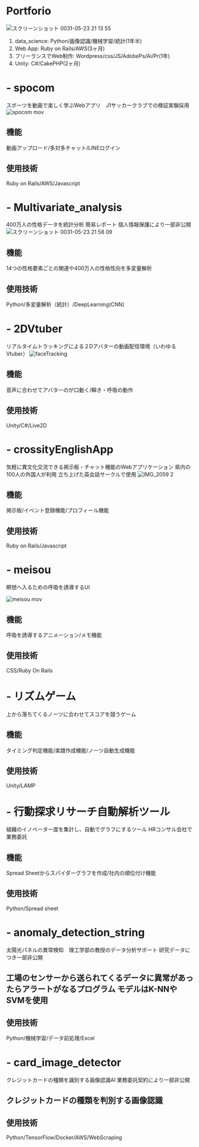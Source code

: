 # Portforio
![スクリーンショット 0031-05-23 21 13 55](https://user-images.githubusercontent.com/22891587/58253617-d2208a80-7da3-11e9-96a2-a206c55b78ef.png)
1. data_science: Python/画像認識/機械学習/統計(1年半)
2. Web App: Ruby on Rails/AWS(3ヶ月)
3. フリーランスでWeb制作: Wordpress/css/JS/AdobePs/Ai/Pr(1年)
4. Unity: C#/CakePHP(2ヶ月)

# - spocom
スポーツを動画で楽しく学ぶWebアプリ　J1サッカークラブでの検証実験採用
![spocom mov](https://user-images.githubusercontent.com/22891587/58253030-71448280-7da2-11e9-9919-deb72c086ef3.gif)
## 機能
動画アップロード/多対多チャット/LINEログイン
## 使用技術
Ruby on Rails/AWS/Javascript


# - Multivariate_analysis
400万人の性格データを統計分析 簡易レポート 個人情報保護により一部非公開
![スクリーンショット 0031-05-23 21 58 09](https://user-images.githubusercontent.com/22891587/58254512-e6658700-7da5-11e9-871e-5914219fab1c.png)
## 機能
14つの性格要素ごとの関連や400万人の性格性向を多変量解析
## 使用技術
Python/多変量解析（統計）/DeepLearning(CNN)


# - 2DVtuber
リアルタイムトラッキングによる２Dアバターの動画配信環境（いわゆる Vtuber）
![faceTracking](https://user-images.githubusercontent.com/22891587/58255686-815f6080-7da8-11e9-906d-030a37816787.gif)
## 機能
音声に合わせてアバターのが口動く/瞬き・呼吸の動作
## 使用技術
Unity/C#/Live2D


# - crossityEnglishApp
気軽に異文化交流できる掲示板・チャット機能のWebアプリケーション 県内の100人の外国人が利用 立ち上げた英会話サークルで使用
![IMG_2059 2](https://user-images.githubusercontent.com/22891587/58254132-09436b80-7da5-11e9-988f-6c657d2f8daf.JPG)
## 機能
掲示板/イベント登録機能/プロフィール機能
## 使用技術
Ruby on Rails/Javascript


# - meisou
瞑想へ入るための呼吸を誘導するUI

![meisou mov](https://user-images.githubusercontent.com/22891587/58252751-ccc24080-7da1-11e9-8755-997afc7b30b8.gif)
## 機能
呼吸を誘導するアニメーション/メモ機能
## 使用技術
CSS/Ruby On Rails


# - リズムゲーム
上から落ちてくるノーツに合わせてスコアを競うゲーム

## 機能
タイミング判定機能/楽譜作成機能/ノーツ自動生成機能
## 使用技術
Unity/LAMP


# - 行動探求リサーチ自動解析ツール
組織のイノベーター度を集計し、自動でグラフにするツール HRコンサル会社で業務委託
## 機能
Spread Sheetからスパイダーグラフを作成/社内の順位付け機能
## 使用技術
Python/Spread sheet


# - anomaly_detection_string
太陽光パネルの異常検知　理工学部の教授のデータ分析サポート 研究データにつき一部非公開
## 工場のセンサーから送られてくるデータに異常があったらアラートがなるプログラム モデルはK-NNやSVMを使用
## 使用技術
Python/機械学習/データ前処理/Excel


# - card_image_detector
クレジットカードの種類を識別する画像認識AI 業務委託契約により一部非公開
## クレジットカードの種類を判別する画像認識
## 使用技術
Python/TensorFlow/Docker/AWS/WebScraping
